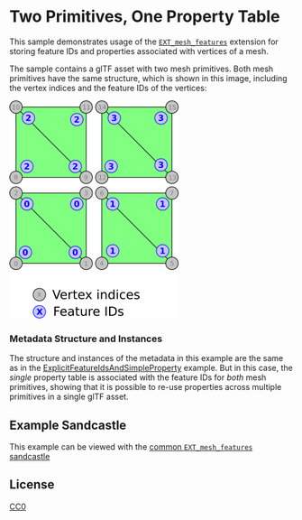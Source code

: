 # Two Primitives, One Property Table

This sample demonstrates usage of the [`EXT_mesh_features`](https://github.com/CesiumGS/glTF/tree/3d-tiles-next/extensions/2.0/Vendor/EXT_mesh_features) extension for storing feature IDs and properties associated with vertices of a mesh.

The sample contains a glTF asset with two mesh primitives. Both mesh primitives have the same structure, which is shown in this image, including the vertex indices and the feature IDs of the vertices:

![Image](../EXT_mesh_features-quads.png)

### Metadata Structure and Instances

The structure and instances of the metadata in this example are the same as in the [ExplicitFeatureIdsAndSimpleProperty](../ExplicitFeatureIdsAndSimpleProperty#metadata-structure) example. But in this case, the _single_ property table is associated with the feature IDs for _both_ mesh primitives, showing that it is possible to re-use properties across multiple primitives in a single glTF asset. 

## Example Sandcastle

This example can be viewed with the [common `EXT_mesh_features` sandcastle](../#common-sandcastle-code)


## License

[CC0](https://creativecommons.org/share-your-work/public-domain/cc0/)
